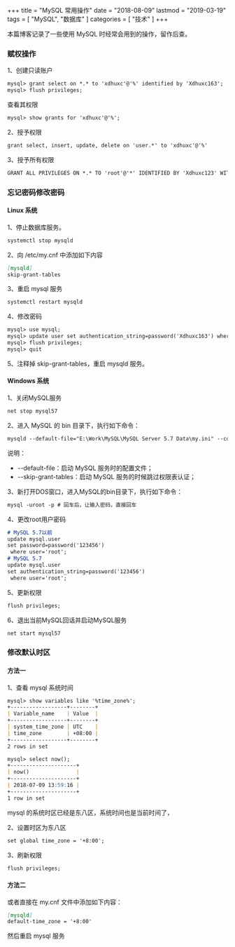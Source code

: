 +++
title = "MySQL 常用操作"
date = "2018-08-09"
lastmod = "2019-03-19"
tags = [
    "MySQL",
    "数据库"
]
categories = [
    "技术"
]
+++

本篇博客记录了一些使用 MySQL 时经常会用到的操作，留作后查。

<!--more-->

### 赋权操作
1、创建只读账户
```markdown
mysql> grant select on *.* to 'xdhuxc'@'%' identified by 'Xdhuxc163';  # 创建只读账户xdhuxc，密码为：Xdhuxc63
mysql> flush privileges;
```
查看其权限
```markdown
mysql> show grants for 'xdhuxc'@'%';
```

2、授予权限
```markdown
grant select, insert, update, delete on 'user.*' to 'xdhuxc'@'%'
```

3、授予所有权限
```markdown
GRANT ALL PRIVILEGES ON *.* TO 'root'@'*' IDENTIFIED BY 'Xdhuxc123' WITH GRANT OPTION;
```

### 忘记密码修改密码

#### Linux 系统
1、停止数据库服务。
```markdown
systemctl stop mysqld
```

2、向 /etc/my.cnf 中添加如下内容
```markdown
[mysqld]
skip-grant-tables
```

3、重启 mysql 服务
```markdown
systemctl restart mysqld
```

4、修改密码
```markdown
mysql> use mysql;
mysql> update user set authentication_string=password('Xdhuxc163') where user='root';
mysql> flush privileges;
mysql> quit
```
5、注释掉 skip-grant-tables，重启 mysqld 服务。

#### Windows 系统
1、关闭MySQL服务
```markdown
net stop mysql57
```

2、进入 MySQL 的 bin 目录下，执行如下命令：
```markdown
mysqld --default-file="E:\Work\MySQL\MySQL Server 5.7 Data\my.ini" --console --skip-grant-tables
```
说明：

* --default-file：启动 MySQL 服务时的配置文件；
* --skip-grant-tables：启动 MySQL 服务的时候跳过权限表认证；

3、新打开DOS窗口，进入MySQL的bin目录下，执行如下命令：
```markdown
mysql -uroot -p # 回车后，让输入密码，直接回车
```

4、更改root用户密码
```markdown
# MySQL 5.7以前
update mysql.user
set password=password('123456')
 where user='root';
# MySQL 5.7
update mysql.user
set authentication_string=password('123456')
 where user='root';
```

5、更新权限
```markdown
flush privileges;
```

6、退出当前MySQL回话并启动MySQL服务
```markdown
net start mysql57
```

### 修改默认时区

#### 方法一
1、查看 mysql 系统时间
```markdown
mysql> show variables like '%time_zone%';
+------------------+--------+
| Variable_name    | Value  |
+------------------+--------+
| system_time_zone | UTC    |
| time_zone        | +08:00 |
+------------------+--------+
2 rows in set

mysql> select now();
+---------------------+
| now()               |
+---------------------+
| 2018-07-09 13:59:16 |
+---------------------+
1 row in set
```
mysql 的系统时区已经是东八区，系统时间也是当前时间了，

2、设置时区为东八区
```markdown
set global time_zone = '+8:00';
```

3、刷新权限
```markdown
flush privileges;
```
#### 方法二
或者直接在 my.cnf 文件中添加如下内容：
```markdown
[mysqld]
default-time_zone = '+8:00'
```
然后重启 mysql 服务


